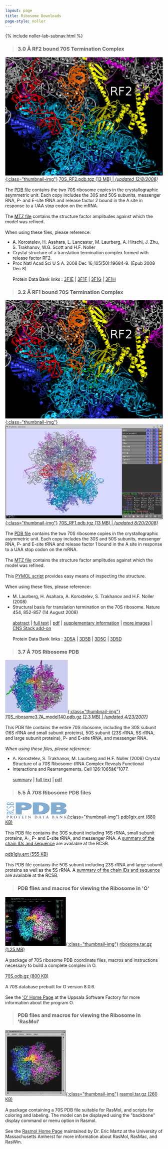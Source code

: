 ```yaml
---
layout: page
title: Ribosome Downloads
page-style: noller
---
```


{% include noller-lab-subnav.html %} 


> ### 3.0 Å RF2 bound 70S Termination Complex
[![3.0 Å RF2 bound 70S Termination Complex](images/rf2logo1.png){:class="thumbnail-img"}](http://rna.ucsc.edu/rnacenter/pdb/70S_RF2.pdb.tgz) [70S_RF2.pdb.tgz (13 MB) | *(updated 12/8/2008)*](http://rna.ucsc.edu/rnacenter/pdb/70S_RF2.pdb.tgz)<br/><br/>
The [PDB file](http://rna.ucsc.edu/rnacenter/pdb/70S_RF2.pdb.tgz) contains the two 70S ribosome copies in the crystallographic asymmetric unit. Each copy includes the 30S and 50S subunits, messenger RNA, P- and E-site tRNA and release factor 2 bound in the A site in response to a UAA stop codon on the mRNA.<br/><br/>
The [MTZ file](http://rna.ucsc.edu/rnacenter/rf2paper/70S_RF2.mtz.tgz) contains the structure factor amplitudes against which the model was refined.<br/><br/>When using these files, please reference:
- A. Korostelev, H. Asahara, L. Lancaster, M. Laurberg, A. Hirschi, J. Zhu, S. Trakhanov, W.G. Scott and H.F. Noller
- Crystal structure of a translation termination complex formed with release factor RF2.
- Proc Natl Acad Sci U S A. 2008 Dec 16;105(50):19684-9. 
(Epub 2008 Dec 8)<br/><br/>
Protein Data Bank links : [3F1E](http://www.rcsb.org/pdb/search/structidSearch.do?structureId=3F1E) | [3F1F](http://www.rcsb.org/pdb/search/structidSearch.do?structureId=3F1F) | [3F1G](http://www.rcsb.org/pdb/search/structidSearch.do?structureId=3F1G) | [3F1H](http://www.rcsb.org/pdb/search/structidSearch.do?structureId=3F1H) 


> ### 3.2 Å RF1 bound 70S Termination Complex
[![3.2 Å RF1 bound 70S Termination Complex](images/rf2logo1.png){:class="thumbnail-img"}](http://rna.ucsc.edu/rnacenter/pdb/70S_RF1.pdb.tgz) [![3.2 Å RF1 bound 70S Termination Complex](images/rf1pymolsnap.png){:class="thumbnail-img"}](http://rna.ucsc.edu/rnacenter/pdb/70S_RF1.pdb.tgz) [70S_RF1.pdb.tgz (13 MB) | *(updated 8/20/2008)*](http://rna.ucsc.edu/rnacenter/pdb/70S_RF1.pdb.tgz)<br/><br/>
The [PDB file](http://rna.ucsc.edu/rnacenter/pdb/70S_RF1.pdb.tgz) contains the two 70S ribosome copies in the crystallographic asymmetric unit. Each copy includes the 30S and 50S subunits, messenger RNA, P- and E-site tRNA and release factor 1 bound in the A site in response to a UAA stop codon on the mRNA.<br/><br/>
The [MTZ file](http://rna.ucsc.edu/rnacenter/rf2paper/70S_RF2.mtz.tgz) contains the structure factor amplitudes against which the model was refined.<br/><br/>This [PYMOL script](http://rna.ucsc.edu/rnacenter/pdb/70S_RF1.pdb.tgz) provides easy means of inspecting the structure.<br/><br/>When using these files, please reference:
- M. Laurberg, H. Asahara, A. Korostelev, S. Trakhanov and H.F. Noller (2008) 
- Structural basis for translation termination on the 70S ribosome. 
Nature 454, 852-857 (14 August 2008)<br/><br/>
[abstract](http://www.nature.com/nature/journal/v454/n7206/abs/nature07115.html) | [full text](http://www.nature.com/nature/journal/v454/n7206/full/nature07115.html) | [pdf](http://www.nature.com/nature/journal/v454/n7206/pdf/nature07115.pdf) | [supplementary information](http://www.nature.com/nature/journal/v454/n7206/extref/nature07115-s1.pdf) | [more images](http://rna.ucsc.edu/rnacenter/rf1paper/) | [CNS Stack add-on](http://rna.ucsc.edu/pub/stack.tar)<br/><br/>Protein Data Bank links : [3D5A](http://www.rcsb.org/pdb/search/structidSearch.do?structureId=3D5A) | [3D5B](http://www.rcsb.org/pdb/search/structidSearch.do?structureId=3D5B) | [3D5C](http://www.rcsb.org/pdb/search/structidSearch.do?structureId=3D5C) | [3D5D](http://www.rcsb.org/pdb/search/structidSearch.do?structureId=3D5D) 

> ### 3.7 Å 70S Ribosome PDB
[![3.7 Å 70S Ribosome PDB](images/70S_ribosome3.7A_sm2.png){:class="thumbnail-img"}](http://rna.ucsc.edu/rnacenter/pdb/70S_ribosome3.7A_model140.pdb.gz) [70S_ribosome3.7A_model140.pdb.gz (2.3 MB) | *(updated 4/23/2007)*](http://rna.ucsc.edu/rnacenter/pdb/70S_ribosome3.7A_model140.pdb.gz)<br/><br/>
This PDB file contains the entire 70S ribosome, including the 30S subunit (16S rRNA and small subunit proteins), 50S subunit (23S rRNA, 5S rRNA, and large subunit proteins), P- and E-site tRNA, and messenger RNA.<br/><br/>*When using these files, please reference:*
- A. Korostelev, S. Trakhanov, M. Laurberg and H.F. Noller (2006) Crystal Structure of a 70S Ribosome-tRNA Complex Reveals Functional 
- Interactions and Rearrangements. Cell 126:1065â€“1077.<br/><br/>
[summary](http://www.cell.com/content/article/abstract?uid=PIIS0092867406011469) | [full text](http://www.cell.com/content/article/fulltext?uid=PIIS0092867406011469) | [pdf](http://download.cell.com/pdfs/0092-8674/PIIS0092867406011469.pdf) 

> ### 5.5 Å 70S Ribosome PDB files
[![5.5 Å 70S Ribosome PDB files](images/pdblogo.gif){:class="thumbnail-img"}](http://rna.ucsc.edu/rnacenter/pdb/pdb1gix.ent) [pdb1gix.ent (880 KB)](http://rna.ucsc.edu/rnacenter/pdb/pdb1gix.ent)<br/><br/>
This PDB file contains the 30S subunit including 16S rRNA, small subunit proteins, A-, P- and E-site tRNA, and messenger RNA. A [summary of the chain IDs and sequence](http://www.rcsb.org/pdb/cgi/explore.cgi?pdbId=1GIX) are available at the RCSB. <br/><br/>[pdb1giy.ent (555 KB)](http://rna.ucsc.edu/rnacenter/pdb/pdb1giy.ent)<br/><br/>This PDB file contains the 50S subunit including 23S rRNA and large subunit proteins as well as the 5S rRNA. A [summary of the chain IDs and sequence](http://www.rcsb.org/pdb/cgi/explore.cgi?pdbId=1GIY) are available at the RCSB. 

> ### PDB files and macros for viewing the Ribosome in 'O'
[![PDB files and macros for viewing the Ribosome in 'O'](images/ono.jpg){:class="thumbnail-img"}](http://rna.ucsc.edu/rnacenter/misc/ribosome.tar.gz) [ribosome.tar.gz (1.25 MB)](http://rna.ucsc.edu/rnacenter/misc/ribosome.tar.gz)<br/><br/>
A package of 70S ribosome PDB coordinate files, macros and instructions necessary to build a complete complex in O.<br/><br/>[70S.odb.gz (800 KB)](http://rna.ucsc.edu/rnacenter/misc/70s.odb.gz)<br/><br/>A 70S database prebuilt for O version 8.0.6. <br/><br/>See the ['O' Home Page](http://alpha2.bmc.uu.se/~gerard/manuals/) at the Uppsala Software Factory for more information about the program O. 


> ### PDB files and macros for viewing the Ribosome in 'RasMol'
[![PPDB files and macros for viewing the Ribosome in 'RasMol'](images/rasmol.jpg){:class="thumbnail-img"}](http://rna.ucsc.edu/rnacenter/misc/rasmol.tar.gz) [rasmol.tar.gz (260 KB) ](http://rna.ucsc.edu/rnacenter/misc/rasmol.tar.gz)<br/><br/>
A package containing a 70S PDB file suitable for RasMol, and scripts for coloring and labeling. The model can be displayed using the "backbone" display command or menu option in Rasmol. <br/><br/>See the [Rasmol Home Page](http://www.umass.edu/microbio/rasmol/index2.htm) maintained by Dr. Eric Martz at the University of Massachusetts Amherst for more information about RasMol, RasMac, and RasWin. 
